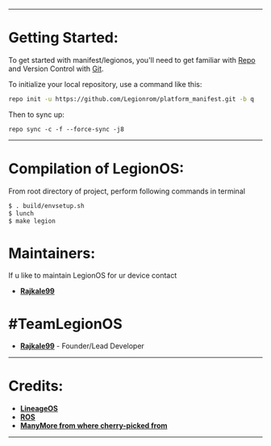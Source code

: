---------------------------------------------------------------------------------------
 Getting Started:
 ==============

To get started with manifest/legionos, you'll need to get familiar with [Repo](https://source.android.com/source/using-repo.html) and Version Control with [Git](https://source.android.com/source/version-control.html).

To initialize your local repository, use a command like this:

```bash
repo init -u https://github.com/Legionrom/platform_manifest.git -b q

```

Then to sync up:

```
repo sync -c -f --force-sync -j8
```

---------------------------------------------------------------------------------------
 Compilation of  LegionOS:
 ==================

From root directory of project, perform following commands in terminal

```bash
$ . build/envsetup.sh
$ lunch
$ make legion
```


 Maintainers:
 ================

 If u like to maintain LegionOS for ur device contact
 * [**Rajkale99**](https://t.me/rajkale99)
 

 #TeamLegionOS
 ===============

 * [**Rajkale99**](https://t.me/rajkale99) - Founder/Lead Developer
 
---------------------------------------------------------------------------------------
 Credits:
 =======

 * [**LineageOS**](https://github.com/LineageOS)
 * [**ROS**](https://github.com/RevengeOS)
 * [**ManyMore from where cherry-picked from**](github.com)

---------------------------------------------------------------------------------------
